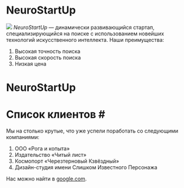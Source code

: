 # NeuroStartUp

![](https://netology-code.github.io/git-homeworks/introduction/assets/logo.png)
_NeuroStartUp_ — динамически развивающийся стартап, специализирующийся на поиске с использованием новейших технологий искусственного интеллекта.
Наши преимущества:

1. Высокая точность поиска
2. Высокая скорость поиска
3. Низкая цена

# NeuroStartUp

# **Список клиентов** # <br>

Мы на столько крутые, что уже успели поработать со следующими компаниями: <br>

1. ООО «Рога и копыта» <br>
2. Издательство «Читый лист» <br>
3. Космопорт «Черезтерновый Кзвёздный» <br>
4. Дизайн-студия имени Слишком Известного Персонажа <br>

Нас можно найти в [google.com](https://www.google.com/).
